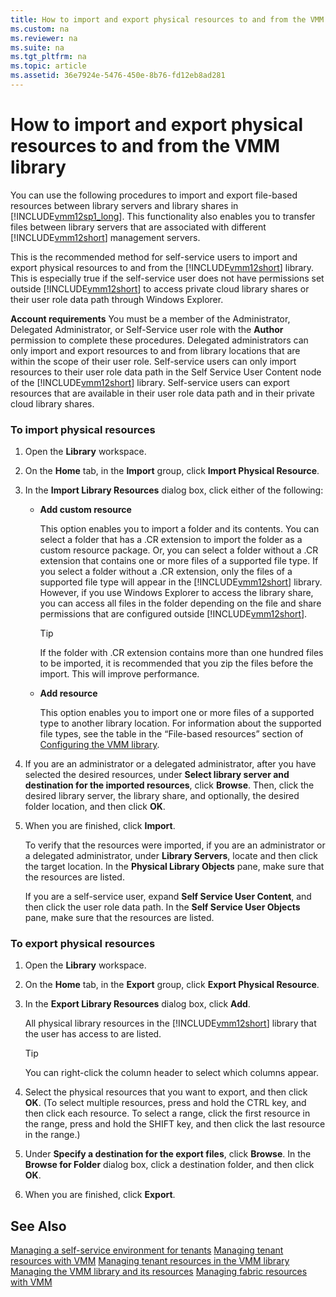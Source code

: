 ```yaml
---
title: How to import and export physical resources to and from the VMM library
ms.custom: na
ms.reviewer: na
ms.suite: na
ms.tgt_pltfrm: na
ms.topic: article
ms.assetid: 36e7924e-5476-450e-8b76-fd12eb8ad281
---
```

# How to import and export physical resources to and from the VMM library
You can use the following procedures to import and export file\-based resources between library servers and library shares in [!INCLUDE[vmm12sp1_long](../Token/vmm12sp1_long_md.md)]. This functionality also enables you to transfer files between library servers that are associated with different [!INCLUDE[vmm12short](../Token/vmm12short_md.md)] management servers.

This is the recommended method for self\-service users to import and export physical resources to and from the [!INCLUDE[vmm12short](../Token/vmm12short_md.md)] library. This is especially true if the self\-service user does not have permissions set outside [!INCLUDE[vmm12short](../Token/vmm12short_md.md)] to access private cloud library shares or their user role data path through Windows Explorer.

**Account requirements** You must be a member of the Administrator, Delegated Administrator, or Self\-Service user role with the **Author** permission to complete these procedures. Delegated administrators can only import and export resources to and from library locations that are within the scope of their user role. Self\-service users can only import resources to their user role data path in the Self Service User Content node of the [!INCLUDE[vmm12short](../Token/vmm12short_md.md)] library. Self\-service users can export resources that are available in their user role data path and in their private cloud library shares.

### To import physical resources

1.  Open the **Library** workspace.

2.  On the **Home** tab, in the **Import** group, click **Import Physical Resource**.

3.  In the **Import Library Resources** dialog box, click either of the following:

    -   **Add custom resource**

        This option enables you to import a folder and its contents. You can select a folder that has a .CR extension to import the folder as a custom resource package. Or, you can select a folder without a .CR extension that contains one or more files of a supported file type. If you select a folder without a .CR extension, only the files of a supported file type will appear in the [!INCLUDE[vmm12short](../Token/vmm12short_md.md)] library. However, if you use Windows Explorer to access the library share, you can access all files in the folder depending on the file and share permissions that are configured outside [!INCLUDE[vmm12short](../Token/vmm12short_md.md)].

        > [!TIP]
        > If the folder with .CR extension contains more than one hundred files to be imported, it is recommended that you zip the files before the import. This will improve performance.

    -   **Add resource**

        This option enables you to import one or more files of a supported type to another library location. For information about the supported file types, see the table in the “File\-based resources” section of [Configuring the VMM library](../Topic/Configuring-the-VMM-library.md).

4.  If you are an administrator or a delegated administrator, after you have selected the desired resources, under **Select library server and destination for the imported resources**, click **Browse**. Then, click the desired library server, the library share, and optionally, the desired folder location, and then click **OK**.

5.  When you are finished, click **Import**.

    To verify that the resources were imported, if you are an administrator or a delegated administrator, under **Library Servers**, locate and then click the target location. In the **Physical Library Objects** pane, make sure that the resources are listed.

    If you are a self\-service user, expand **Self Service User Content**, and then click the user role data path. In the **Self Service User Objects** pane, make sure that the resources are listed.

### To export physical resources

1.  Open the **Library** workspace.

2.  On the **Home** tab, in the **Export** group, click **Export Physical Resource**.

3.  In the **Export Library Resources** dialog box, click **Add**.

    All physical library resources in the [!INCLUDE[vmm12short](../Token/vmm12short_md.md)] library that the user has access to are listed.

    > [!TIP]
    > You can right\-click the column header to select which columns appear.

4.  Select the physical resources that you want to export, and then click **OK**. \(To select multiple resources, press and hold the CTRL key, and then click each resource. To select a range, click the first resource in the range, press and hold the SHIFT key, and then click the last resource in the range.\)

5.  Under **Specify a destination for the export files**, click **Browse**. In the **Browse for Folder** dialog box, click a destination folder, and then click **OK**.

6.  When you are finished, click **Export**.

## See Also
[Managing a self-service environment for tenants](../Topic/Managing-a-self-service-environment-for-tenants.md)
[Managing tenant resources with VMM](../Topic/Managing-tenant-resources-with-VMM.md)
[Managing tenant resources in the VMM library](../Topic/Managing-tenant-resources-in-the-VMM-library.md)
[Managing the VMM library and its resources](../Topic/Managing-the-VMM-library-and-its-resources.md)
[Managing fabric resources with VMM](../Topic/Managing-fabric-resources-with-VMM.md)

